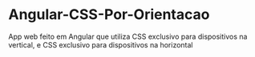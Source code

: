 # Angular-CSS-Por-Orientacao
App web feito em Angular que utiliza CSS exclusivo para dispositivos na vertical, e CSS exclusivo para dispositivos na horizontal
